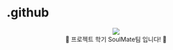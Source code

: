 # .github
<div align="center">
<img src="https://capsule-render.vercel.app/api?type=waving&color=auto&height=200&section=header&text=9oormthon_univ.&fontSize=56" /></div>
<div align="center">
🙌 프로젝트 학기 SoulMate팀 입니다! 🙌
  </div>
<br>
